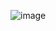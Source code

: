 ![image](https://github.com/beng-one/Projet_etude_statistique_heg/assets/137720036/ad8aa24b-37fb-4c84-ab41-a874292351f2)
